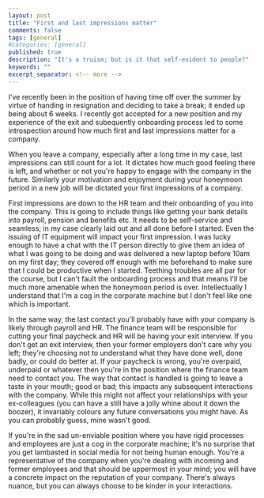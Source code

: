 ```yaml
---
layout: post
title: "First and last impressions matter"
comments: false
tags: [general]
#categories: [general]
published: true
description: "It's a truism; but is it that self-evident to people?"
keywords: ""
excerpt_separator: <!-- more -->
---
```


I've recently been in the position of having time off over the summer by virtue of handing in resignation and deciding to take a break; it ended up being about 6 weeks. I recently got accepted for a new position and my experience of the exit and subequently onboarding process led to some introspection around how much first and last impressions matter for a company. 

<!-- more -->

When you leave a company, especially after a long time in my case, last impressions can still count for a lot. It dictates how much good feeling there is left, and whether or not you're happy to engage with the company in the future. Similarly your motivation and enjoyment during your honeymoon period in a new job will be dictated your first impressions of a company.

First impressions are down to the HR team and their onboarding of you into the company. This is going to include things like getting your bank details into payroll, pension and benefits etc. It needs to be self-service and seamless; in my case clearly laid out and all done before I started. Even the issuing of IT equipment will impact your first impression. I was lucky enough to have a chat with the IT person directly to give them an idea of what I was going to be doing and was delivered a new laptop before 10am on my first day; they covered off enough with me beforehand to make sure that I could be productive when I started. Teething troubles are all par for the course, but I can't fault the onboarding process and that means I'll be much more amenable when the honeymoon period is over. Intellectually I understand that I'm a cog in the corporate machine but I don't feel like one which is important.

In the same way, the last contact you'll probably have with your company is likely through payroll and HR. The finance team will be responsible for cutting your final paycheck and HR will be having your exit interview. If you don't get an exit interview, then your former employers don't care why you left; they're choosing not to understand what they have done well, done badly, or could do better at. If your paycheck is wrong, you're overpaid, underpaid or whatever then you're in the position where the finance team need to contact you. The way that contact is handled is going to leave a taste in your mouth; good or bad; this impacts any subsequent interactions with the company. While this might not affect your relationships with your ex-colleagues (you can have a still have a jolly whine about it down the boozer), it invariably colours any future conversations you might have. As you can probably guess, mine wasn't good.

If you're in the sad un-enviable position where you have rigid processes and employees are just a cog in the corporate machine; it's no surprise that you get lambasted in social media for not being human enough. You're a representative of the company when you're dealing with incoming and former employees and that should be uppermost in your mind; you will have a concrete impact on the reputation of your company. There's always nuance, but you can always choose to be kinder in your interactions.
